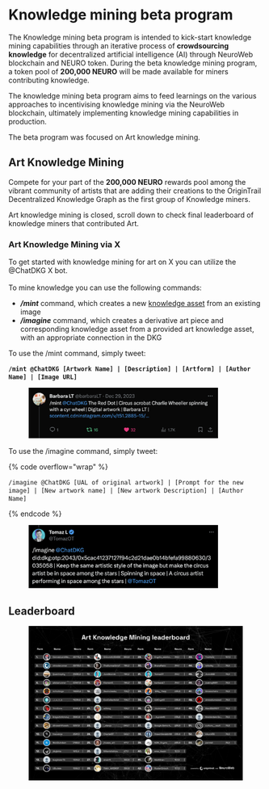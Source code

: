 # Knowledge mining beta program

The Knowledge mining beta program is intended to kick-start knowledge mining capabilities through an iterative process of **crowdsourcing knowledge** for decentralized artificial intelligence (AI) through NeuroWeb blockchain and NEURO token. During the beta knowledge mining program, a token pool of **200,000 NEURO** will be made available for miners contributing knowledge.

The knowledge mining beta program aims to feed learnings on the various approaches to incentivising knowledge mining via the NeuroWeb blockchain, ultimately implementing knowledge mining capabilities in production.

The beta program was focused on Art knowledge mining.

## Art Knowledge Mining

Compete for your part of the **200,000 NEURO** rewards pool among the vibrant community of artists that are adding their creations to the OriginTrail Decentralized Knowledge Graph as the first group of Knowledge miners.

Art knowledge mining is closed, scroll down to check final leaderboard of knowledge miners that contributed Art.

### Art Knowledge Mining via X

To get started with knowledge mining for art on X you can utilize the @ChatDKG X bot.\
\
To mine knowledge you can use the following commands:

* _**/mint**_ command, which creates a new [knowledge asset](https://docs.origintrail.io/decentralized-knowledge-graph-layer-2/dkg-basic-concepts#what-is-a-knowledge-asset) from an existing image
* _**/imagine**_ command, which creates a derivative art piece and corresponding knowledge asset from a provided art knowledge asset, with an appropriate connection in the DKG

To use the /mint command, simply tweet:

<pre data-overflow="wrap"><code><strong>/mint @ChatDKG [Artwork Name] | [Description] | [Artform] | [Author Name] | [Image URL]
</strong></code></pre>

<figure><img src="../.gitbook/assets/Screenshot 2024-01-16 at 17.12.24.png" alt="" width="375"><figcaption></figcaption></figure>

To use the /imagine command, simply tweet:

{% code overflow="wrap" %}
```
/imagine @ChatDKG [UAL of original artwork] | [Prompt for the new image] | [New artwork name] | [New artwork Description] | [Author Name]
```
{% endcode %}

<figure><img src="../.gitbook/assets/Screenshot 2024-01-16 at 17.17.15.png" alt="" width="375"><figcaption></figcaption></figure>

## Leaderboard

<figure><img src="../.gitbook/assets/GNeBMKrXgAAJY-C.jpeg" alt=""><figcaption></figcaption></figure>
